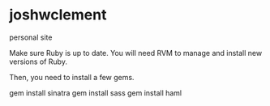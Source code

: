 # joshwclement
personal site

Make sure Ruby is up to date. You will need RVM to manage and install new versions of Ruby.

Then, you need to install a few gems.

gem install sinatra
gem install sass
gem install haml
